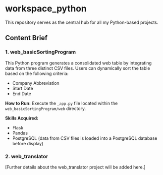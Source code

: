 # workspace_python

This repository serves as the central hub for all my Python-based projects.

## Content Brief

### 1. web_basicSortingProgram

This Python program generates a consolidated web table by integrating data from three distinct CSV files. Users can dynamically sort the table based on the following criteria:

-   Company Abbreviation
-   Start Date
-   End Date

**How to Run:** Execute the `_app.py` file located within the `web_basicSortingProgram/web` directory.

**Skills Acquired:**

-   Flask
-   Pandas
-   PostgreSQL (data from CSV files is loaded into a PostgreSQL database before display)

### 2. web_translator

[Further details about the web\_translator project will be added here.]
